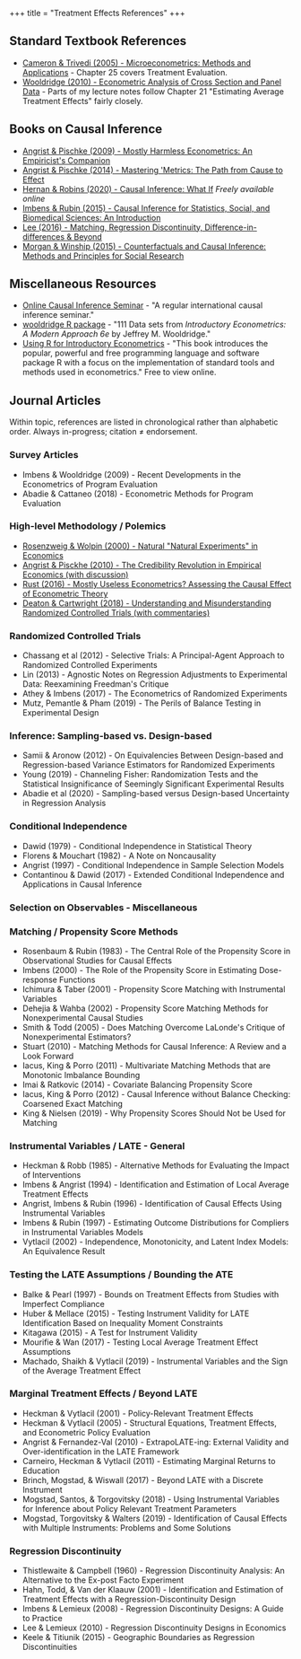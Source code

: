 +++
title = "Treatment Effects References"
+++

## Standard Textbook References
* [Cameron & Trivedi (2005) - Microeconometrics: Methods and Applications](https://books.google.co.uk/books?id=Zf0gCwxC9ocC&lpg=PP1&dq=cameron%20and%20trivedi&pg=PP1#v=onepage&q=cameron%20and%20trivedi&f=false) - Chapter 25 covers Treatment Evaluation.
* [Wooldridge (2010) - Econometric Analysis of Cross Section and Panel Data](https://books.google.co.uk/books?id=yov6AQAAQBAJ&lpg=PP1&dq=wooldridge%20panel%20econometrics&pg=PR3#v=onepage&q=wooldridge%20panel%20econometrics&f=false) - Parts of my lecture notes follow Chapter 21 "Estimating Average Treatment Effects" fairly closely.

## Books on Causal Inference 
* [Angrist & Pischke (2009) - Mostly Harmless Econometrics: An Empiricist's Companion](http://www.mostlyharmlesseconometrics.com/)
* [Angrist & Pischke (2014) - Mastering 'Metrics: The Path from Cause to Effect](http://www.masteringmetrics.com/)
* [Hernan & Robins (2020) - Causal Inference: What If](https://cdn1.sph.harvard.edu/wp-content/uploads/sites/1268/2020/07/ci_hernanrobins_31july20.pdf) *Freely available online*
* [Imbens & Rubin (2015) - Causal Inference for Statistics, Social, and Biomedical Sciences: An Introduction](https://www.cambridge.org/core/books/causal-inference-for-statistics-social-and-biomedical-sciences/71126BE90C58F1A431FE9B2DD07938AB)
* [Lee (2016) - Matching, Regression Discontinuity, Difference-in-differences & Beyond](https://oxford.universitypressscholarship.com/view/10.1093/acprof:oso/9780190258733.001.0001/acprof-9780190258733)
* [Morgan & Winship (2015) - Counterfactuals and Causal Inference: Methods and Principles for Social Research](https://www.cambridge.org/core/books/counterfactuals-and-causal-inference/5CC81E6DF63C5E5A8B88F79D45E1D1B7) 

## Miscellaneous Resources
* [Online Causal Inference Seminar](https://sites.google.com/view/ocis/) - "A regular international causal inference seminar."
* [wooldridge R package](https://cran.r-project.org/web/packages/wooldridge/index.html) - "111 Data sets from *Introductory Econometrics: A Modern Approach 6e* by Jeffrey M. Wooldridge."
* [Using R for Introductory Econometrics](http://urfie.net/) - "This book introduces the popular, powerful and free programming language and software package R with a focus on the implementation of standard tools and methods used in econometrics." Free to view online.

## Journal Articles
Within topic, references are listed in chronological rather than alphabetic order.
Always in-progress; citation ≠ endorsement.

### Survey Articles
* Imbens & Wooldridge (2009) - Recent Developments in the Econometrics of Program Evaluation
* Abadie & Cattaneo (2018) - Econometric Methods for Program Evaluation

### High-level Methodology / Polemics
* [Rosenzweig & Wolpin (2000) - Natural "Natural Experiments" in Economics](https://www.aeaweb.org/articles?id=10.1257/jel.38.4.827)
* [Angrist & Pisckhe (2010) - The Credibility Revolution in Empirical Economics (with discussion)](https://www.aeaweb.org/issues/126)
* [Rust (2016) - Mostly Useless Econometrics? Assessing the Causal Effect of Econometric Theory](https://nowpublishers.com/article/Details/ACC-049)
* [Deaton & Cartwright (2018) - Understanding and Misunderstanding Randomized Controlled Trials (with commentaries)](https://www.sciencedirect.com/journal/social-science-and-medicine/vol/210/)

### Randomized Controlled Trials
* Chassang et al (2012) - Selective Trials: A Principal-Agent Approach to Randomized Controlled Experiments
* Lin (2013) - Agnostic Notes on Regression Adjustments to Experimental Data: Reexamining Freedman's Critique
* Athey & Imbens (2017) - The Econometrics of Randomized Experiments
* Mutz, Pemantle & Pham (2019) - The Perils of Balance Testing in Experimental Design

### Inference: Sampling-based vs. Design-based
* Samii & Aronow (2012) - On Equivalencies Between Design-based and Regression-based Variance Estimators for Randomized Experiments
* Young (2019) - Channeling Fisher: Randomization Tests and the Statistical Insignificance of Seemingly Significant Experimental Results
* Abadie et al (2020) - Sampling-based versus Design-based Uncertainty in Regression Analysis

### Conditional Independence
* Dawid (1979) - Conditional Independence in Statistical Theory
* Florens & Mouchart (1982) - A Note on Noncausality
* Angrist (1997) - Conditional Independence in Sample Selection Models
* Contantinou & Dawid (2017) - Extended Conditional Independence and Applications in Causal Inference

### Selection on Observables - Miscellaneous


### Matching / Propensity Score Methods 
* Rosenbaum & Rubin (1983) - The Central Role of the Propensity Score in Observational Studies for Causal Effects 
* Imbens (2000) - The Role of the Propensity Score in Estimating Dose-response Functions
* Ichimura & Taber (2001) - Propensity Score Matching with Instrumental Variables
* Dehejia & Wahba (2002) - Propensity Score Matching Methods for Nonexperimental Causal Studies
* Smith & Todd (2005) - Does Matching Overcome LaLonde's Critique of Nonexperimental Estimators?
* Stuart (2010) - Matching Methods for Causal Inference: A Review and a Look Forward
* Iacus, King & Porro (2011) - Multivariate Matching Methods that are Monotonic Imbalance Bounding
* Imai & Ratkovic (2014) - Covariate Balancing Propensity Score
* Iacus, King & Porro (2012) - Causal Inference without Balance Checking: Coarsened Exact Matching
* King & Nielsen (2019) - Why Propensity Scores Should Not be Used for Matching 

### Instrumental Variables / LATE - General
* Heckman & Robb (1985) - Alternative Methods for Evaluating the Impact of Interventions
* Imbens & Angrist (1994) - Identification and Estimation of Local Average Treatment Effects
* Angrist, Imbens & Rubin (1996) - Identification of Causal Effects Using Instrumental Variables  
* Imbens & Rubin (1997) - Estimating Outcome Distributions for Compliers in Instrumental Variables Models
* Vytlacil (2002) - Independence, Monotonicity, and Latent Index Models: An Equivalence Result

### Testing the LATE Assumptions / Bounding the ATE 
* Balke & Pearl (1997) - Bounds on Treatment Effects from Studies with Imperfect Compliance
* Huber & Mellace (2015) - Testing Instrument Validity for LATE Identification Based on Inequality Moment Constraints
* Kitagawa (2015) - A Test for Instrument Validity
* Mourifie & Wan (2017) - Testing Local Average Treatment Effect Assumptions
* Machado, Shaikh & Vytlacil (2019) - Instrumental Variables and the Sign of the Average Treatment Effect

### Marginal Treatment Effects / Beyond LATE
* Heckman & Vytlacil (2001) - Policy-Relevant Treatment Effects
* Heckman & Vytlacil (2005) - Structural Equations, Treatment Effects, and Econometric Policy Evaluation
* Angrist & Fernandez-Val (2010) - ExtrapoLATE-ing: External Validity and Over-identification in the LATE Framework
* Carneiro, Heckman & Vytlacil (2011) - Estimating Marginal Returns to Education
* Brinch, Mogstad, & Wiswall (2017) - Beyond LATE with a Discrete Instrument
* Mogstad, Santos, & Torgovitsky (2018) - Using Instrumental Variables for Inference about Policy Relevant Treatment Parameters
* Mogstad, Torgovitsky & Walters (2019) - Identification of Causal Effects with Multiple Instruments: Problems and Some Solutions

### Regression Discontinuity
* Thistlewaite & Campbell (1960) - Regression Discontinuity Analysis: An Alternative to the Ex-post Facto Experiment
* Hahn, Todd, & Van der Klaauw (2001) - Identification and Estimation of Treatment Effects with a Regression-Discontinuity Design
* Imbens & Lemieux (2008) - Regression Discontinuity Designs: A Guide to Practice
* Lee & Lemieux (2010) - Regression Discontinuity Designs in Economics
* Keele & Titiunik (2015) - Geographic Boundaries as Regression Discontinuities


